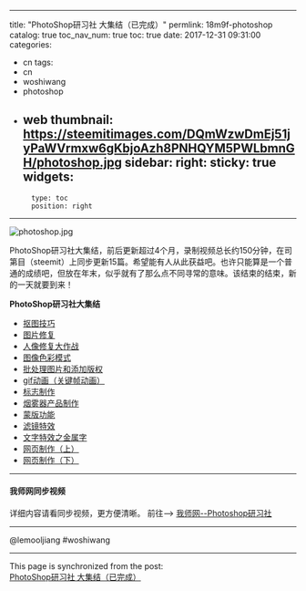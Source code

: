 
---
title: "PhotoShop研习社 大集结（已完成）"
permlink: 18m9f-photoshop
catalog: true
toc_nav_num: true
toc: true
date: 2017-12-31 09:31:00
categories:
- cn
tags:
- cn
- woshiwang
- photoshop
- web
thumbnail: https://steemitimages.com/DQmWzwDmEj51jyPaWVrmxw6gKbjoAzh8PNHQYM5PWLbmnGH/photoshop.jpg
sidebar:
    right:
        sticky: true
widgets:
    -
        type: toc
        position: right
---


![photoshop.jpg](https://steemitimages.com/DQmWzwDmEj51jyPaWVrmxw6gKbjoAzh8PNHQYM5PWLbmnGH/photoshop.jpg)

PhotoShop研习社大集结，前后更新超过4个月，录制视频总长约150分钟，在司第目（steemit）上同步更新15篇。希望能有人从此获益吧。也许只能算是一个普通的成绩吧，但放在年末，似乎就有了那么点不同寻常的意味。该结束的结束，新的一天就要到来！

**PhotoShop研习社大集结**

* [抠图技巧](https://steemit.com/cn/@lemooljiang/ps-1)
* [图片修复](https://steemit.com/cn/@lemooljiang/ps-3)
* [人像修复大作战](https://steemit.com/cn/@lemooljiang/ps-4)
* [图像色彩模式](https://steemit.com/cn/@lemooljiang/ps-6)
* [批处理图片和添加版权](https://steemit.com/cn/@lemooljiang/ps-7)
* [gif动画（关键帧动画）](https://steemit.com/cn/@lemooljiang/gif-ps-8)
* [标志制作](https://steemit.com/cn/@lemooljiang/ps-9)
* [烟雾器产品制作](https://steemit.com/cn/@lemooljiang/ps-10)
* [蒙版功能](https://steemit.com/cn/@lemooljiang/ps-11)
* [滤镜特效](https://steemit.com/cn/@lemooljiang/ps-12)
* [文字特效之金属字](https://steemit.com/cn/@lemooljiang/ps-13)
* [网页制作（上）](https://steemit.com/cn/@lemooljiang/ps-14)
* [网页制作（下）](https://steemit.com/cn/@lemooljiang/ps-15)

 ****
#### 我师网同步视频
详细内容请看同步视频，更方便清晰。
前往--> [我师网--Photoshop研习社](https://chuanke.baidu.com/v2256159-234505-1698674.html)
****

@lemooljiang #woshiwang

- - -

This page is synchronized from the post: [PhotoShop研习社 大集结（已完成）](https://steemit.com/@lemooljiang/18m9f-photoshop)
